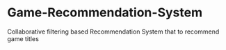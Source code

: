 # Game-Recommendation-System
Collaborative filtering based Recommendation System that to recommend game titles
